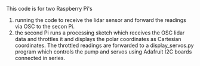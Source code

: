 This code is for two Raspberry Pi's
1. running the code to receive the lidar sensor and forward the readings via OSC to the secon Pi.
2. the second Pi runs a processing sketch which receives the OSC lidar data and throttles it and displays
the polar coordinates as Cartesian coordinates. The throttled readings are forwarded to a display_servos.py program which controls the pump and servos using Adafruit I2C boards connected in series. 
